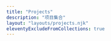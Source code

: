 ```yaml
---
title: "Projects"
description: "项目集合"
layout: "layouts/projects.njk"
eleventyExcludeFromCollections: true
---
```



